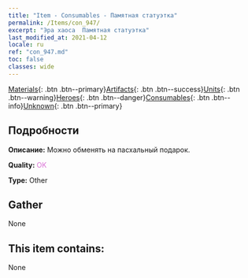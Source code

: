 ```yaml
---
title: "Item - Consumables - Памятная статуэтка"
permalink: /Items/con_947/
excerpt: "Эра хаоса  Памятная статуэтка"
last_modified_at: 2021-04-12
locale: ru
ref: "con_947.md"
toc: false
classes: wide
---
```

 [Materials](/ru/Items/){: .btn .btn--primary}[Artifacts](/ru/Items/Artifacts/){: .btn .btn--success}[Units](/ru/Items/Units/){: .btn .btn--warning}[Heroes](/ru/Items/Heroes/){: .btn .btn--danger}[Consumables](/ru/Items/Consumables/){: .btn .btn--info}[Unknown](/ru/Items/Unknown/){: .btn .btn--primary}

## Подробности
 **Описание:** Можно обменять на пасхальный подарок.

 **Quality:** <span style="color: #DA70D6">OK</span>

 **Type:** Other

## Gather

  None

## This item contains:

  None

